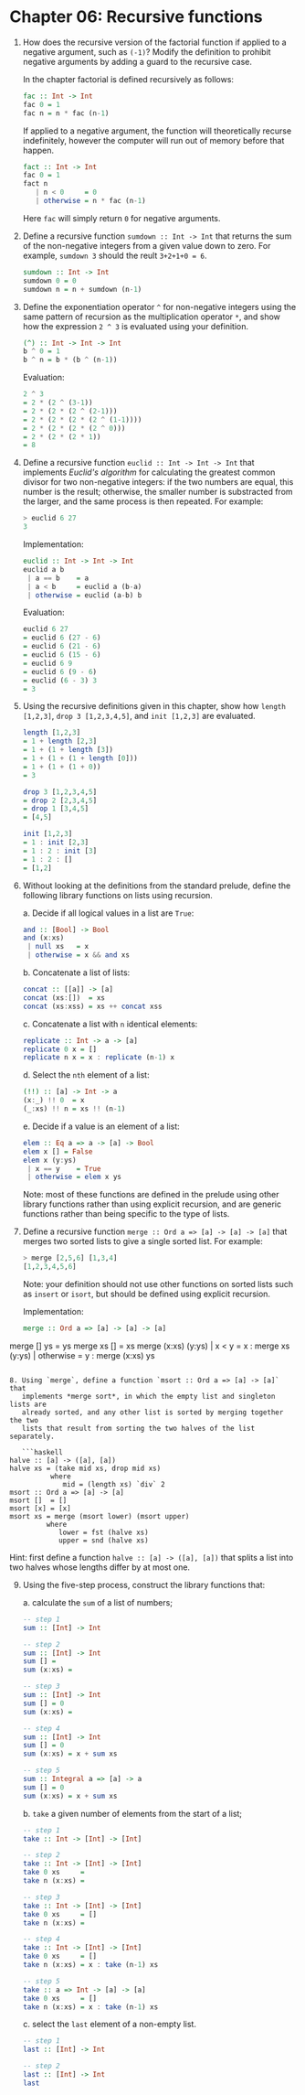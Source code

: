 # Chapter 06: Recursive functions

1. How does the recursive version of the factorial function if applied to a
   negative argument, such as `(-1)`? Modify the definition to prohibit
   negative arguments by adding a guard to the recursive case.

    In the chapter factorial is defined recursively as follows:
    
    ```haskell
    fac :: Int -> Int
    fac 0 = 1
    fac n = n * fac (n-1)
    ```
    
    If applied to a negative argument, the function will theoretically recurse indefinitely, however the computer will run out of memory before that happen.
    
    ```haskell
    fact :: Int -> Int
    fac 0 = 1
    fact n
       | n < 0     = 0
       | otherwise = n * fac (n-1)
    ``` 
    
    Here `fac` will simply return `0` for negative arguments.

2. Define a recursive function `sumdown :: Int -> Int` that returns the sum of
   the non-negative integers from a given value down to zero. For example,
   `sumdown 3` should the reult `3+2+1+0 = 6`.

   ```haskell
   sumdown :: Int -> Int
   sumdown 0 = 0
   sumdown n = n + sumdown (n-1)
   ```

3. Define the exponentiation operator `^` for non-negative integers using the
   same pattern of recursion as the multiplication operator `*`, and show how
   the expression `2 ^ 3` is evaluated using your definition.

   ```haskell
   (^) :: Int -> Int -> Int
   b ^ 0 = 1
   b ^ n = b * (b ^ (n-1)) 
   ```
   
   Evaluation:
   
   ```haskell
   2 ^ 3
   = 2 * (2 ^ (3-1))
   = 2 * (2 * (2 ^ (2-1)))
   = 2 * (2 * (2 * (2 ^ (1-1))))
   = 2 * (2 * (2 * (2 ^ 0)))
   = 2 * (2 * (2 * 1))
   = 8
   ```

4. Define a recursive function `euclid :: Int -> Int -> Int` that implements
   *Euclid's algorithm* for calculating the greatest common divisor for two
   non-negative integers: if the two numbers are equal, this number is the
   result; otherwise, the smaller number is substracted from the larger, and
   the same process is then repeated. For example:

   ```haskell
   > euclid 6 27
   3
   ```
   
   Implementation:
   
   ```haskell
   euclid :: Int -> Int -> Int
   euclid a b
   	| a == b    = a
   	| a < b     = euclid a (b-a)
   	| otherwise = euclid (a-b) b
   ```
   
   Evaluation:
   
   ```haskell
   euclid 6 27
   = euclid 6 (27 - 6)
   = euclid 6 (21 - 6)
   = euclid 6 (15 - 6)
   = euclid 6 9
   = euclid 6 (9 - 6)
   = euclid (6 - 3) 3
   = 3
   ```

5. Using the recursive definitions given in this chapter, show how `length [1,2,3]`, `drop 3 [1,2,3,4,5]`, and `init [1,2,3]` are evaluated.

   ```haskell
   length [1,2,3]
   = 1 + length [2,3]
   = 1 + (1 + length [3])
   = 1 + (1 + (1 + length [0]))
   = 1 + (1 + (1 + 0))
   = 3
   
   drop 3 [1,2,3,4,5]
   = drop 2 [2,3,4,5]
   = drop 1 [3,4,5]
   = [4,5]
   
   init [1,2,3]
   = 1 : init [2,3]
   = 1 : 2 : init [3]
   = 1 : 2 : []
   = [1,2]
   ```

6. Without looking at the definitions from the standard prelude, define the
   following library functions on lists using recursion.

   a. Decide if all logical values in a list are `True`:
   
   ```haskell
   and :: [Bool] -> Bool
   and (x:xs)
   	| null xs   = x
   	| otherwise = x && and xs  
   ```
   
   b. Concatenate a list of lists:
   
   ```haskell
   concat :: [[a]] -> [a]
   concat (xs:[])  = xs
   concat (xs:xss) = xs ++ concat xss
   ```
   
   c. Concatenate a list with `n` identical elements:
   
   ```haskell
   replicate :: Int -> a -> [a]
   replicate 0 x = []
   replicate n x = x : replicate (n-1) x
   ```
   
   d. Select the `nth` element of a list:
   
   ```haskell
   (!!) :: [a] -> Int -> a
   (x:_) !! 0  = x
   (_:xs) !! n = xs !! (n-1)
   ```
   
   e. Decide if a value is an element of a list:
   
   ```haskell
   elem :: Eq a => a -> [a] -> Bool
   elem x [] = False
   elem x (y:ys)
   	| x == y    = True
   	| otherwise = elem x ys
   ```

   Note: most of these functions are defined in the prelude using other library
   functions rather than using explicit recursion, and are generic functions
   rather than being specific to the type of lists.

7. Define a recursive function `merge :: Ord a => [a] -> [a] -> [a]` that
   merges two sorted lists to give a single sorted list. For example:

   ```haskell
   > merge [2,5,6] [1,3,4]
   [1,2,3,4,5,6]
   ```

   Note: your definition should not use other functions on sorted lists such as
   `insert` or `isort`, but should be defined using explicit recursion.

   Implementation:

   ```haskell
   merge :: Ord a => [a] -> [a] -> [a]
merge [] ys = ys
merge xs [] = xs
merge (x:xs) (y:ys)
    | x < y     = x : merge xs (y:ys)
    | otherwise = y : merge (x:xs) ys   
```

8. Using `merge`, define a function `msort :: Ord a => [a] -> [a]` that
   implements *merge sort*, in which the empty list and singleton lists are
   already sorted, and any other list is sorted by merging together the two
   lists that result from sorting the two halves of the list separately.

   ```haskell
halve :: [a] -> ([a], [a])
halve xs = (take mid xs, drop mid xs)
          where
             mid = (length xs) `div` 2
msort :: Ord a => [a] -> [a]
msort []  = []
msort [x] = [x]
msort xs = merge (msort lower) (msort upper)
         where
            lower = fst (halve xs)
            upper = snd (halve xs)
```
   
   Hint: first define a function `halve :: [a] -> ([a], [a])` that splits a
   list into two halves whose lengths differ by at most one.

9. Using the five-step process, construct the library functions that:

   a. calculate the `sum` of a list of numbers;

   ```haskell
   -- step 1
   sum :: [Int] -> Int

   -- step 2
   sum :: [Int] -> Int
   sum [] =
   sum (x:xs) =

   -- step 3
   sum :: [Int] -> Int
   sum [] = 0
   sum (x:xs) =

   -- step 4
   sum :: [Int] -> Int
   sum [] = 0
   sum (x:xs) = x + sum xs

   -- step 5
   sum :: Integral a => [a] -> a
   sum [] = 0
   sum (x:xs) = x + sum xs
   ```

   b. `take` a given number of elements from the start of a list;

   ```haskell
   -- step 1
   take :: Int -> [Int] -> [Int]

   -- step 2
   take :: Int -> [Int] -> [Int]
   take 0 xs     =
   take n (x:xs) =

   -- step 3
   take :: Int -> [Int] -> [Int]
   take 0 xs     = []
   take n (x:xs) =

   -- step 4
   take :: Int -> [Int] -> [Int]
   take 0 xs     = []
   take n (x:xs) = x : take (n-1) xs

   -- step 5
   take :: a => Int -> [a] -> [a]
   take 0 xs     = []
   take n (x:xs) = x : take (n-1) xs
   ```

   c. select the `last` element of a non-empty list.

   ```haskell
   -- step 1
   last :: [Int] -> Int

   -- step 2
   last :: [Int] -> Int
   last 
   ```
